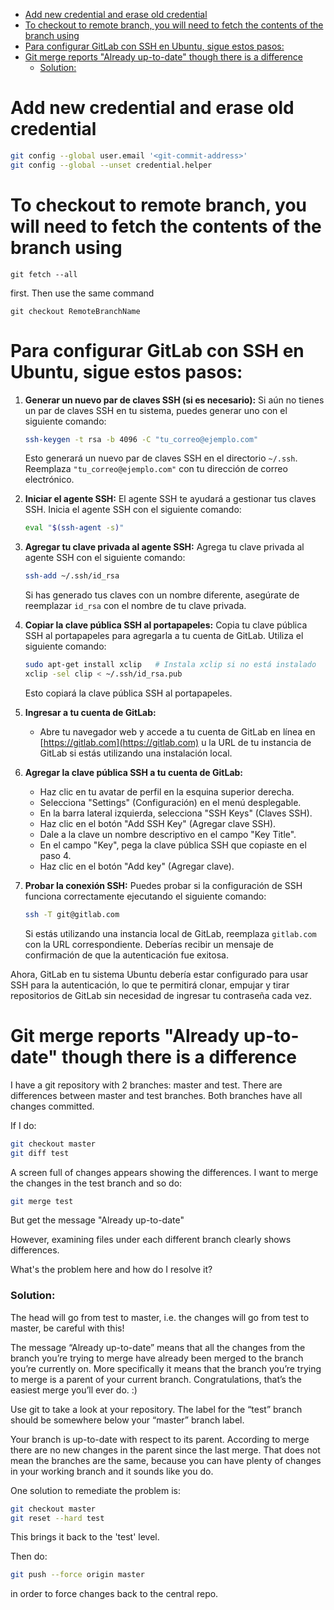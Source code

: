 - [Add new credential and erase old credential](#add-new-credential-and-erase-old-credential)
- [To checkout to remote branch, you will need to fetch the contents of the branch using](#to-checkout-to-remote-branch-you-will-need-to-fetch-the-contents-of-the-branch-using)
- [Para configurar GitLab con SSH en Ubuntu, sigue estos pasos:](#para-configurar-gitlab-con-ssh-en-ubuntu-sigue-estos-pasos)
- [Git merge reports "Already up-to-date" though there is a difference](#git-merge-reports-already-up-to-date-though-there-is-a-difference)
    - [Solution:](#solution)

# Add new credential and erase old credential

```bash
git config --global user.email '<git-commit-address>'
git config --global --unset credential.helper
```
# To checkout to remote branch, you will need to fetch the contents of the branch using 
```
git fetch --all
```
first. Then use the same command
```
git checkout RemoteBranchName
```
# Para configurar GitLab con SSH en Ubuntu, sigue estos pasos:

1. **Generar un nuevo par de claves SSH (si es necesario):** Si aún no tienes un par de claves SSH en tu sistema, puedes generar uno con el siguiente comando:

   ```bash
   ssh-keygen -t rsa -b 4096 -C "tu_correo@ejemplo.com"
   ```

   Esto generará un nuevo par de claves SSH en el directorio `~/.ssh`. Reemplaza `"tu_correo@ejemplo.com"` con tu dirección de correo electrónico.

2. **Iniciar el agente SSH:** El agente SSH te ayudará a gestionar tus claves SSH. Inicia el agente SSH con el siguiente comando:

   ```bash
   eval "$(ssh-agent -s)"
   ```

3. **Agregar tu clave privada al agente SSH:** Agrega tu clave privada al agente SSH con el siguiente comando:

   ```bash
   ssh-add ~/.ssh/id_rsa
   ```

   Si has generado tus claves con un nombre diferente, asegúrate de reemplazar `id_rsa` con el nombre de tu clave privada.

4. **Copiar la clave pública SSH al portapapeles:** Copia tu clave pública SSH al portapapeles para agregarla a tu cuenta de GitLab. Utiliza el siguiente comando:

   ```bash
   sudo apt-get install xclip   # Instala xclip si no está instalado
   xclip -sel clip < ~/.ssh/id_rsa.pub
   ```

   Esto copiará la clave pública SSH al portapapeles.

5. **Ingresar a tu cuenta de GitLab:**

   - Abre tu navegador web y accede a tu cuenta de GitLab en línea en [https://gitlab.com](https://gitlab.com) u la URL de tu instancia de GitLab si estás utilizando una instalación local.

6. **Agregar la clave pública SSH a tu cuenta de GitLab:**

   - Haz clic en tu avatar de perfil en la esquina superior derecha.
   - Selecciona "Settings" (Configuración) en el menú desplegable.
   - En la barra lateral izquierda, selecciona "SSH Keys" (Claves SSH).
   - Haz clic en el botón "Add SSH Key" (Agregar clave SSH).
   - Dale a la clave un nombre descriptivo en el campo "Key Title".
   - En el campo "Key", pega la clave pública SSH que copiaste en el paso 4.
   - Haz clic en el botón "Add key" (Agregar clave).

7. **Probar la conexión SSH:** Puedes probar si la configuración de SSH funciona correctamente ejecutando el siguiente comando:

    ```bash
    ssh -T git@gitlab.com
    ```

   Si estás utilizando una instancia local de GitLab, reemplaza `gitlab.com` con la URL correspondiente. Deberías recibir un mensaje de confirmación de que la autenticación fue exitosa.

Ahora, GitLab en tu sistema Ubuntu debería estar configurado para usar SSH para la autenticación, lo que te permitirá clonar, empujar y tirar repositorios de GitLab sin necesidad de ingresar tu contraseña cada vez.

# Git merge reports "Already up-to-date" though there is a difference

I have a git repository with 2 branches: master and test.
There are differences between master and test branches.
Both branches have all changes committed.

If I do:
```bash
git checkout master
git diff test
```
A screen full of changes appears showing the differences. I want to merge the changes in the test branch and so do:
```bash
git merge test
```
But get the message "Already up-to-date"

However, examining files under each different branch clearly shows differences.

What's the problem here and how do I resolve it?

### Solution:

The head will go from test to master, i.e. the changes will go from test to master, be careful with this!

The message “Already up-to-date” means that all the changes from the branch you’re trying to merge have already been merged to the branch you’re currently on. More specifically it means that the branch you’re trying to merge is a parent of your current branch. Congratulations, that’s the easiest merge you’ll ever do. :)

Use git to take a look at your repository. The label for the “test” branch should be somewhere below your “master” branch label.

Your branch is up-to-date with respect to its parent. According to merge there are no new changes in the parent since the last merge. That does not mean the branches are the same, because you can have plenty of changes in your working branch and it sounds like you do.

One solution to remediate the problem is:
```bash
git checkout master
git reset --hard test
```
This brings it back to the 'test' level.

Then do:

```bash
git push --force origin master
```

in order to force changes back to the central repo.